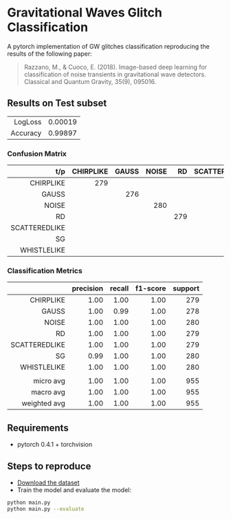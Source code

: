 Gravitational Waves Glitch Classification
===
A pytorch implementation of GW glitches classification reproducing the results of the following paper:

> Razzano, M., & Cuoco, E. (2018). Image-based deep learning for classification of noise transients in gravitational wave detectors. Classical and Quantum Gravity, 35(9), 095016.

## Results on Test subset
|||
|---------:| ------: |
| LogLoss  | 0.00019 |
| Accuracy | 0.99897 |

### Confusion Matrix

|      t/p      | CHIRPLIKE | GAUSS | NOISE |  RD | SCATTEREDLIKE |  SG | WHISTLELIKE |
|--------------:|----------:|------:|------:|----:|--------------:|----:|------------:| 
|     CHIRPLIKE |       279 |       |       |     |               |     |             | 
|         GAUSS |           |   276 |       |     |               | 2   |             | 
|         NOISE |           |       | 280   |     |               |     |             | 
|            RD |           |       |       | 279 |               |     |             | 
| SCATTEREDLIKE |           |       |       |     |           279 |     |             | 
|            SG |           |       |       |     |               | 280 |             | 
|   WHISTLELIKE |           |       |       |     |               |     |         280 | 

### Classification Metrics

|              | precision | recall | f1-score | support |
|-------------:|----------:|-------:|---------:|--------:|
|    CHIRPLIKE |      1.00 |   1.00 |     1.00 |     279 |
|        GAUSS |      1.00 |   0.99 |     1.00 |     278 |
|        NOISE |      1.00 |   1.00 |     1.00 |     280 |
|           RD |      1.00 |   1.00 |     1.00 |     279 |
|SCATTEREDLIKE |      1.00 |   1.00 |     1.00 |     279 |
|           SG |      0.99 |   1.00 |     1.00 |     280 |
|  WHISTLELIKE |      1.00 |   1.00 |     1.00 |     280 |
|                                                        |
|    micro avg |      1.00 |   1.00 |     1.00 |     955 |
|    macro avg |      1.00 |   1.00 |     1.00 |     955 |
| weighted avg |      1.00 |   1.00 |     1.00 |     955 |


## Requirements

- pytorch 0.4.1 + torchvision

## Steps to reproduce

- [Download the dataset](data/)
- Train the model and evaluate the model:
```bash
python main.py
python main.py --evaluate
```
